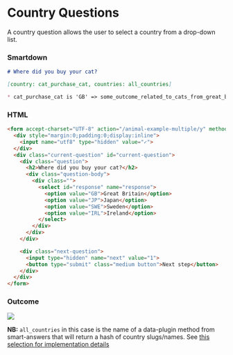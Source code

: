 # Country Questions

A country question allows the user to select a country from a drop-down list.


### Smartdown

```markdown
# Where did you buy your cat?

[country: cat_purchase_cat, countries: all_countries]

* cat_purchase_cat is 'GB' => some_outcome_related_to_cats_from_great_britain
```

### HTML

```html
<form accept-charset="UTF-8" action="/animal-example-multiple/y" method="get">
  <div style="margin:0;padding:0;display:inline">
    <input name="utf8" type="hidden" value="✓">
  </div>
  <div class="current-question" id="current-question">
    <div class="question">
      <h2>Where did you buy your cat?</h2>
      <div class="question-body">
        <div class="">
          <select id="response" name="response">
            <option value="GB">Great Britain</option>
            <option value="JP">Japan</option>
            <option value="SWE">Sweden</option>
            <option value="IRL">Ireland</option>
          </select>
        </div>
      </div>
    </div>

    <div class="next-question">
      <input type="hidden" name="next" value="1">
      <button type="submit" class="medium button">Next step</button>
    </div>
  </div>
</form>
```

### Outcome

![](http://cl.ly/image/3L1t3I1f1N2t/Screen%20Shot%202014-12-04%20at%2012.01.01.png)


**NB:** `all_countries` in this case is the name of a data-plugin method from smart-answers that will return a hash of country slugs/names. See [this selection for implementation details](https://github.com/alphagov/smart-answers/blob/master/lib/smart_answer/question/country_select.rb)
